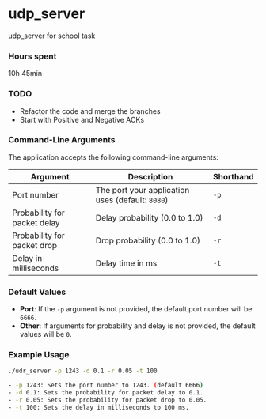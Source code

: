 # udp_server
udp_server for school task 

### Hours spent
10h 45min


### TODO
- Refactor the code and merge the branches
- Start with Positive and Negative ACKs

### Command-Line Arguments
The application accepts the following command-line arguments:

| Argument                            | Description                            | Shorthand |
|-------------------------------------|----------------------------------------|-----------|
| Port number                         | The port your application uses (default: `8080`)        | `-p`      |
| Probability for packet delay        | Delay probability (0.0 to 1.0)         | `-d`      |
| Probability for packet drop         | Drop probability (0.0 to 1.0)          | `-r`      |
| Delay in milliseconds               | Delay time in ms                       | `-t`      |

### Default Values
- **Port**: If the `-p` argument is not provided, the default port number will be `6666`.
- **Other**: If arguments for probability and delay is not provided, the default values will be `0`.

### Example Usage

```bash
./udr_server -p 1243 -d 0.1 -r 0.05 -t 100

- -p 1243: Sets the port number to 1243. (default 6666)
- -d 0.1: Sets the probability for packet delay to 0.1.
- -r 0.05: Sets the probability for packet drop to 0.05.
- -t 100: Sets the delay in milliseconds to 100 ms.
